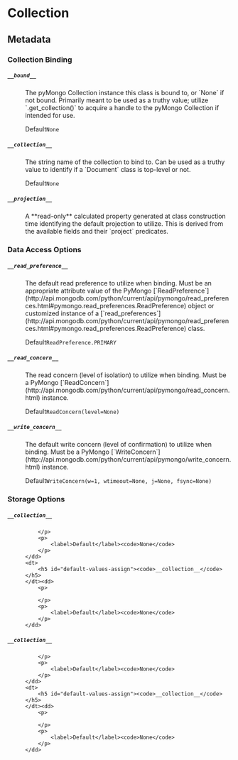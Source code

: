 # Collection

## Metadata


### Collection Binding

<dl>
	<dt>
		<h5 id="default-values-assign"><code>__bound__</code></h5>
	</dt><dd>
		<p>
			The pyMongo Collection instance this class is bound to, or `None` if not bound. Primarily meant to be used as a truthy value; utilize `.get_collection()` to acquire a handle to the pyMongo Collection if intended for use.
		</p>
		<p>
			<label>Default</label><code>None</code>
		</p>
	</dd>
	<dt>
		<h5 id="default-values-assign"><code>__collection__</code></h5>
	</dt><dd>
		<p>
			The string name of the collection to bind to. Can be used as a truthy value to identify if a `Document` class is top-level or not.
		</p>
		<p>
			<label>Default</label><code>None</code>
		</p>
	</dd>
	<dt>
		<h5 id="default-values-assign"><code>__projection__</code></h5>
	</dt><dd>
		<p>
			A **read-only** calculated property generated at class construction time identifying the default projection to utilize. This is derived from the available fields and their `project` predicates.
		</p>
	</dd>
</dl>

### Data Access Options

<dl>
	<dt>
		<h5 id="default-values-assign"><code>__read_preference__</code></h5>
	</dt><dd>
		<p>
			The default read preference to utilize when binding. Must be an appropriate attribute value of the PyMongo [`ReadPreference`](http://api.mongodb.com/python/current/api/pymongo/read_preferences.html#pymongo.read_preferences.ReadPreference) object or customized instance of a [`read_preferences`](http://api.mongodb.com/python/current/api/pymongo/read_preferences.html#pymongo.read_preferences.ReadPreference) class.
		</p>
		<p>
			<label>Default</label><code>ReadPreference.PRIMARY</code>
		</p>
	</dd>
	<dt>
		<h5 id="default-values-assign"><code>__read_concern__</code></h5>
	</dt><dd>
		<p>
			The read concern (level of isolation) to utilize when binding. Must be a PyMongo [`ReadConcern`](http://api.mongodb.com/python/current/api/pymongo/read_concern.html) instance.
		</p>
		<p>
			<label>Default</label><code>ReadConcern(level=None)</code>
		</p>
	</dd>
	<dt>
		<h5 id="default-values-assign"><code>__write_concern__</code></h5>
	</dt><dd>
		<p>
			The default write concern (level of confirmation) to utilize when binding. Must be a PyMongo [`WriteConcern`](http://api.mongodb.com/python/current/api/pymongo/write_concern.html) instance.
		</p>
		<p>
			<label>Default</label><code>WriteConcern(w=1, wtimeout=None, j=None, fsync=None)</code>
		</p>
	</dd>
</dl>

### Storage Options

<dl>
	<dt>
		<h5 id="default-values-assign"><code>__collection__</code></h5>
	</dt><dd>
		<p>
			
		</p>
		<p>
			<label>Default</label><code>None</code>
		</p>
	</dd>
	<dt>
		<h5 id="default-values-assign"><code>__collection__</code></h5>
	</dt><dd>
		<p>
			
		</p>
		<p>
			<label>Default</label><code>None</code>
		</p>
	</dd>
</dl>









<dl>
	<dt>
		<h5 id="default-values-assign"><code>__collection__</code></h5>
	</dt><dd>
		<p>
			
		</p>
		<p>
			<label>Default</label><code>None</code>
		</p>
	</dd>
	<dt>
		<h5 id="default-values-assign"><code>__collection__</code></h5>
	</dt><dd>
		<p>
			
		</p>
		<p>
			<label>Default</label><code>None</code>
		</p>
	</dd>
</dl>


